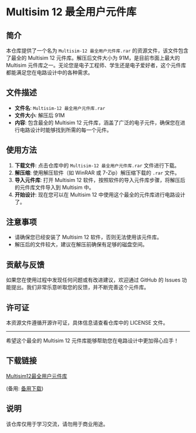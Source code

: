 # Multisim 12 最全用户元件库

## 简介

本仓库提供了一个名为 `Multisim-12 最全用户元件库.rar` 的资源文件，该文件包含了最全的 Multisim 12 元件库。解压后文件大小为 91M，是目前市面上最大的 Multisim 元件库之一。无论您是电子工程师、学生还是电子爱好者，这个元件库都能满足您在电路设计中的各种需求。

## 文件描述

- **文件名**: `Multisim-12 最全用户元件库.rar`
- **文件大小**: 解压后 91M
- **内容**: 包含最全的 Multisim 12 元件库，涵盖了广泛的电子元件，确保您在进行电路设计时能够找到所需的每一个元件。

## 使用方法

1. **下载文件**: 点击仓库中的 `Multisim-12 最全用户元件库.rar` 文件进行下载。
2. **解压缩**: 使用解压软件（如 WinRAR 或 7-Zip）解压缩下载的 `.rar` 文件。
3. **导入元件库**: 打开 Multisim 12 软件，按照软件的导入元件库步骤，将解压后的元件库文件导入到 Multisim 中。
4. **开始设计**: 现在您可以在 Multisim 12 中使用这个最全的元件库进行电路设计了。

## 注意事项

- 请确保您已经安装了 Multisim 12 软件，否则无法使用该元件库。
- 解压后的文件较大，建议在解压前确保有足够的磁盘空间。

## 贡献与反馈

如果您在使用过程中发现任何问题或有改进建议，欢迎通过 GitHub 的 Issues 功能提出。我们非常乐意听取您的反馈，并不断完善这个元件库。

## 许可证

本资源文件遵循开源许可证，具体信息请查看仓库中的 LICENSE 文件。

---

希望这个最全的 Multisim 12 元件库能够帮助您在电路设计中更加得心应手！

## 下载链接
[Multisim12最全用户元件库](https://pan.quark.cn/s/fbb65f5ba1fb) 

(备用: [备用下载](https://pan.baidu.com/s/1nOspAzNgz2HHAa3xgVN4KA?pwd=nncw))

## 说明

该仓库仅用于学习交流，请勿用于商业用途。
